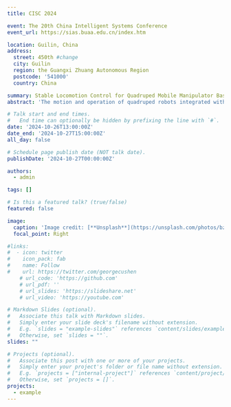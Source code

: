 ```yaml
---
title: CISC 2024

event: The 20th China Intelligent Systems Conference
event_url: https://sias.buaa.edu.cn/index.htm

location: Guilin, China
address:
  street: 450th #change
  city: Guilin
  region: the Guangxi Zhuang Autonomous Region
  postcode: '541000'
  country: China

summary: Stable Locomotion Control for Quadruped Mobile Manipulator Based on Adaptive Estimation of Load Mass.
abstract: 'The motion and operation of quadruped robots integrated with a manipulator are significant challenges in the field of legged robotics. In this paper, a stable locomotion control method for the quadruped mobile manipulator based on adaptive estimation of load mass is proposed. Firstly, the motion in the joint space is mapped to the end of the manipulator to obtain the motion state of the load, and the load mass is estimated based on the torso dynamics properties. Then, the force required to maintain the motion of the load and manipulator is obtained based on the manipulator dynamics model. Finally, by extending the torso dynamics model, this generalized force is used as a feed-forward compensation term in the upper controller planning to obtain the leg joint torques that satisfy both the torso motion demand and the force required by the manipulator. The feasibility and validity of the proposed method are verified based on the simulation software of Webots. Simulation results show that the robot can estimate the quality of the load and overcome the effects caused by the load to keep itself stable, which can improve the operating performance of the quadruped mobile manipulator.'

# Talk start and end times.
#   End time can optionally be hidden by prefixing the line with `#`.
date: '2024-10-26T13:00:00Z'
date_end: '2024-10-27T15:00:00Z'
all_day: false

# Schedule page publish date (NOT talk date).
publishDate: '2024-10-27T00:00:00Z'

authors:
  - admin

tags: []

# Is this a featured talk? (true/false)
featured: false

image:
  caption: 'Image credit: [**Unsplash**](https://unsplash.com/photos/bzdhc5b3Bxs)'
  focal_point: Right

#links:
#  - icon: twitter
#    icon_pack: fab
#    name: Follow
#    url: https://twitter.com/georgecushen
    # url_code: 'https://github.com'
    # url_pdf: ''
    # url_slides: 'https://slideshare.net'
    # url_video: 'https://youtube.com'

# Markdown Slides (optional).
#   Associate this talk with Markdown slides.
#   Simply enter your slide deck's filename without extension.
#   E.g. `slides = "example-slides"` references `content/slides/example-slides.md`.
#   Otherwise, set `slides = ""`.
slides: ""

# Projects (optional).
#   Associate this post with one or more of your projects.
#   Simply enter your project's folder or file name without extension.
#   E.g. `projects = ["internal-project"]` references `content/project/deep-learning/index.md`.
#   Otherwise, set `projects = []`.
projects:
  - example
---
```


<!-- 添加幻灯片 -->
<!-- {{% callout note %}}
Click on the **Slides** button above to view the built-in slides feature.
{{% /callout %}}

Slides can be added in a few ways:

- **Create** slides using Hugo Blox Builder's [_Slides_](https://docs.hugoblox.com/reference/content-types/) feature and link using `slides` parameter in the front matter of the talk file
- **Upload** an existing slide deck to `static/` and link using `url_slides` parameter in the front matter of the talk file
- **Embed** your slides (e.g. Google Slides) or presentation video on this page using [shortcodes](https://docs.hugoblox.com/reference/markdown/).

Further event details, including [page elements](https://docs.hugoblox.com/reference/markdown/) such as image galleries, can be added to the body of this page. -->
